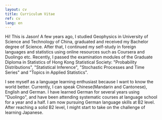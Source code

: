 ```yaml
---
layout: cv
title: Curriculum Vitae
ref: cv
lang: en
---
```

Hi! This is Jason! A few years ago, I studied Geophysics in University of Science and Technology of China, graduated and received my Bachelor degree of Science. After that, I continued my self-study in foreign languages and statistics using online resources such as Coursera and Duolingo etc. Recently, I passed the examination modules of the Graduate Diploma in Statistics of Hong Kong Statistical Society: "Probability Distributions", "Statistical Inference", "Stochastic Processes and Time Series" and "Topics in Applied Statistics".

I see myself as a language learning enthusiast because I want to know the world better. Currently, I can speak Chinese(Mandarin and Cantonese), English and German. I have learned German for several years using "Duolingo", and have been attending systematic courses at language school for a year and a half. I am now pursuing German language skills at B2 level. After reaching a solid B2 level, I might start to take on the challenge of learning Japanese.

